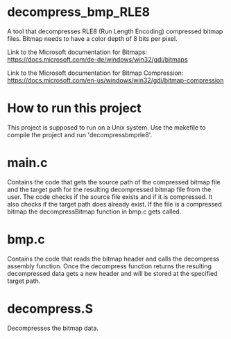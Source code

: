 # decompress_bmp_RLE8
A tool that decompresses RLE8 (Run Length Encoding) compressed bitmap files. Bitmap needs to have a color depth of 8 bits per pixel.

Link to the Microsoft documentation for Bitmaps: https://docs.microsoft.com/de-de/windows/win32/gdi/bitmaps

Link to the Microsoft documentation for Bitmap Compression: https://docs.microsoft.com/en-us/windows/win32/gdi/bitmap-compression

# How to run this project
This project is supposed to run on a Unix system. Use the makefile to compile the project and run 'decompressbmprle8'.

# main.c
Contains the code that gets the source path of the compressed bitmap file and the target path for the resulting decompressed bitmap file from the user. The code checks if the source file exists and if it is compressed. It also checks if the target path does already exist. If the file is a compressed bitmap the decompressBitmap function in bmp.c gets called.

# bmp.c
Contains the code that reads the bitmap header and calls the decompress assembly function. Once the decompress function returns the resulting decompressed data gets a new header and will be stored at the specified target path.

# decompress.S
Decompresses the bitmap data.
